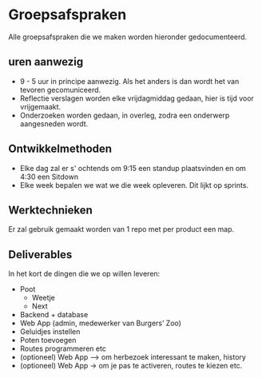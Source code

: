 # Groepsafspraken

Alle groepsafspraken die we maken worden hieronder gedocumenteerd.

## uren aanwezig

- 9 - 5 uur in principe aanwezig. Als het anders is dan wordt het van tevoren gecomuniceerd.
- Reflectie verslagen worden elke vrijdagmiddag gedaan, hier is tijd voor vrijgemaakt.
- Onderzoeken worden gedaan, in overleg, zodra een onderwerp aangesneden wordt.

## Ontwikkelmethoden

- Elke dag zal er s' ochtends om 9:15 een standup plaatsvinden en om 4:30 een Sitdown
- Elke week bepalen we wat we die week opleveren. Dit lijkt op sprints. 

## Werktechnieken

Er zal gebruik gemaakt worden van 1 repo met per product een map.

## Deliverables

In het kort de dingen die we op willen leveren:

- Poot
  - Weetje
  - Next
- Backend + database
- Web App (admin, medewerker van Burgers’ Zoo)
- Geluidjes instellen
- Poten toevoegen
- Routes programmeren etc
- (optioneel) Web App --> om herbezoek interessant te maken, history
- (optioneel) Web App → om je pas te activeren, routes te kiezen etc.
